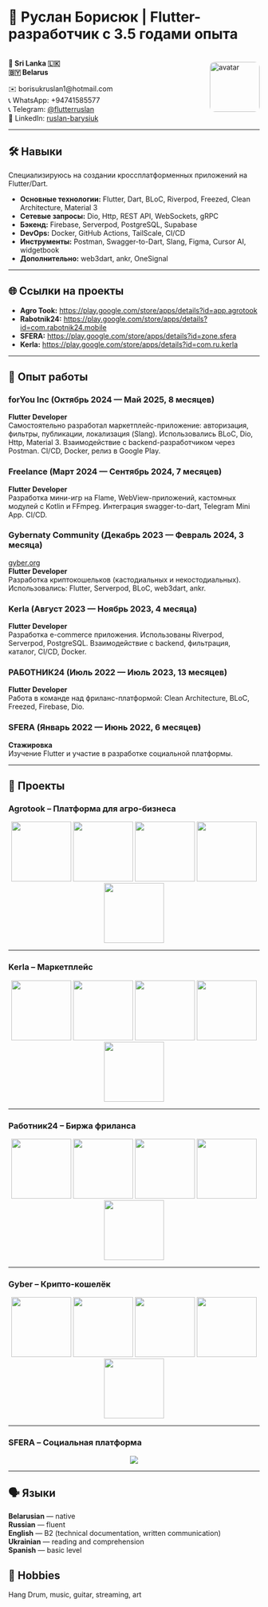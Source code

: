 # 📌 Руслан Борисюк | Flutter-разработчик с 3.5 годами опыта

<div style="display: flex; flex-direction: row; align-items: center; justify-content: space-between; flex-wrap: wrap; gap: 1rem;">
  <div style="flex: 1; min-width: 250px;">
    <p><strong>📍 Sri Lanka 🇱🇰<br>🇧🇾 Belarus</strong></p>
    ✉️ borisukruslan1@hotmail.com<br>
    📞 WhatsApp: +94741585577<br>
    📞 Telegram: <a href="https://t.me/flutterruslan">@flutterruslan</a><br>
    🔗 LinkedIn: <a href="https://www.linkedin.com/in/ruslan-barysiuk-005b27236/">ruslan-barysiuk</a>
  </div>
  <div style="flex-shrink: 0;">
    <img src="AVA.jpg" alt="avatar" style="border-radius: 10px; height: 100px; width: 100px; object-fit: cover;">
  </div>
</div>

---

## 🛠 Навыки

Специализируюсь на создании кроссплатформенных приложений на Flutter/Dart.

- **Основные технологии:** Flutter, Dart, BLoC, Riverpod, Freezed, Clean Architecture, Material 3  
- **Сетевые запросы:** Dio, Http, REST API, WebSockets, gRPC  
- **Бэкенд:** Firebase, Serverpod, PostgreSQL, Supabase  
- **DevOps:** Docker, GitHub Actions, TailScale, CI/CD  
- **Инструменты:** Postman, Swagger-to-Dart, Slang, Figma, Cursor AI, widgetbook  
- **Дополнительно:** web3dart, ankr, OneSignal

---

## 🌐 Ссылки на проекты

- **Agro Took:** https://play.google.com/store/apps/details?id=app.agrotook  
- **Rabotnik24:** https://play.google.com/store/apps/details?id=com.rabotnik24.mobile  
- **SFERA:** https://play.google.com/store/apps/details?id=zone.sfera  
- **Kerla:** https://play.google.com/store/apps/details?id=com.ru.kerla  

---

## 💼 Опыт работы

### forYou Inc (Октябрь 2024 — Май 2025, 8 месяцев)  
**Flutter Developer**  
Самостоятельно разработал маркетплейс-приложение: авторизация, фильтры, публикации, локализация (Slang). Использовались BLoC, Dio, Http, Material 3. Взаимодействие с backend-разработчиком через Postman. CI/CD, Docker, релиз в Google Play.

### Freelance (Март 2024 — Сентябрь 2024, 7 месяцев)  
**Flutter Developer**  
Разработка мини-игр на Flame, WebView-приложений, кастомных модулей с Kotlin и FFmpeg. Интеграция swagger-to-dart, Telegram Mini App. CI/CD.

### Gybernaty Community (Декабрь 2023 — Февраль 2024, 3 месяца)  
[gyber.org](https://gyber.org)  
**Flutter Developer**  
Разработка криптокошельков (кастодиальных и некостодиальных). Использовались: Flutter, Serverpod, BLoC, web3dart, ankr.

### Kerla (Август 2023 — Ноябрь 2023, 4 месяца)  
**Flutter Developer**  
Разработка e-commerce приложения. Использованы Riverpod, Serverpod, PostgreSQL. Взаимодействие с backend, фильтрация, каталог, CI/CD, Docker.

### РАБОТНИК24 (Июль 2022 — Июль 2023, 13 месяцев)  
**Flutter Developer**  
Работа в команде над фриланс-платформой: Clean Architecture, BLoC, Freezed, Firebase, Dio.

### SFERA (Январь 2022 — Июнь 2022, 6 месяцев)  
**Стажировка**  
Изучение Flutter и участие в разработке социальной платформы.

---

## 🚀 Проекты

### Agrotook – Платформа для агро-бизнеса
<p align="center">
  <img src="Agrotook1.jpg" width="120"> 
  <img src="Agrotook2.jpg" width="120"> 
  <img src="Agrotook3.jpg" width="120"> 
  <img src="Agrotook4.jpg" width="120"> 
  <img src="Agrotook5.jpg" width="120">
</p>

---

### Kerla – Маркетплейс
<p align="center">
  <img src="Kerla1.jpg" width="120"> 
  <img src="Kerla2.jpg" width="120"> 
  <img src="Kerla3.jpg" width="120"> 
  <img src="Kerla4.jpg" width="120"> 
  <img src="Kerla5.jpg" width="120">
</p>

---

### Работник24 – Биржа фриланса
<p align="center">
  <img src="Rabotnik1.jpg" width="120"> 
  <img src="Rabotnik2.jpg" width="120"> 
  <img src="Rabotnik3.jpg" width="120"> 
  <img src="Rabotnik4.jpg" width="120"> 
  <img src="Rabotnik5.jpg" width="120">
</p>

---

### Gyber – Крипто-кошелёк
<p align="center">
  <img src="GyberWallet1.jpg" width="120"> 
  <img src="GyberWallet2.jpg" width="120"> 
  <img src="GyberWallet3.jpg" width="120"> 
  <img src="GyberWallet4.jpg" width="120"> 
  <img src="GyberWallet5.jpg" width="120">
</p>

---

### SFERA – Социальная платформа
<p align="center">
  <img src="Sfera.jpg" style="max-width: 100%; height: auto;">
</p>

---

## 🗣 Языки

**Belarusian** — native  
**Russian** — fluent  
**English** — B2 (technical documentation, written communication)  
**Ukrainian** — reading and comprehension  
**Spanish** — basic level

## 🎵 Hobbies

Hang Drum, music, guitar, streaming, art
